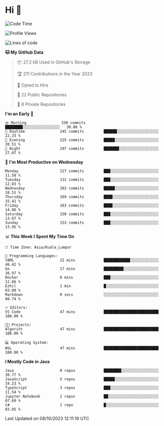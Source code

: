<h1>Hi 👋</h1>

<!--START_SECTION:waka-->
![Code Time](http://img.shields.io/badge/Code%20Time-387%20hrs%2036%20mins-blue)

![Profile Views](http://img.shields.io/badge/Profile%20Views-4-blue)

![Lines of code](https://img.shields.io/badge/From%20Hello%20World%20I%27ve%20Written-1.1%20million%20lines%20of%20code-blue)

**🐱 My GitHub Data** 

> 📦 27.2 kB Used in GitHub's Storage 
 > 
> 🏆 211 Contributions in the Year 2023
 > 
> 💼 Opted to Hire
 > 
> 📜 22 Public Repositories 
 > 
> 🔑 8 Private Repositories 
 > 
**I'm an Early 🐤** 

```text
🌞 Morning                330 commits         ████████░░░░░░░░░░░░░░░░░   30.08 % 
🌆 Daytime                245 commits         ██████░░░░░░░░░░░░░░░░░░░   22.33 % 
🌃 Evening                225 commits         █████░░░░░░░░░░░░░░░░░░░░   20.51 % 
🌙 Night                  297 commits         ███████░░░░░░░░░░░░░░░░░░   27.07 % 
```
📅 **I'm Most Productive on Wednesday** 

```text
Monday                   127 commits         ███░░░░░░░░░░░░░░░░░░░░░░   11.58 % 
Tuesday                  132 commits         ███░░░░░░░░░░░░░░░░░░░░░░   12.03 % 
Wednesday                203 commits         █████░░░░░░░░░░░░░░░░░░░░   18.51 % 
Thursday                 169 commits         ████░░░░░░░░░░░░░░░░░░░░░   15.41 % 
Friday                   163 commits         ████░░░░░░░░░░░░░░░░░░░░░   14.86 % 
Saturday                 150 commits         ███░░░░░░░░░░░░░░░░░░░░░░   13.67 % 
Sunday                   153 commits         ███░░░░░░░░░░░░░░░░░░░░░░   13.95 % 
```


📊 **This Week I Spent My Time On** 

```text
🕑︎ Time Zone: Asia/Kuala_Lumpur

💬 Programming Languages: 
YAML                     22 mins             ████████████░░░░░░░░░░░░░   46.42 % 
Go                       17 mins             █████████░░░░░░░░░░░░░░░░   36.97 % 
Docker                   6 mins              ███░░░░░░░░░░░░░░░░░░░░░░   12.66 % 
Ezhil                    1 min               █░░░░░░░░░░░░░░░░░░░░░░░░   03.00 % 
Markdown                 0 secs              ░░░░░░░░░░░░░░░░░░░░░░░░░   00.74 % 

🔥 Editors: 
VS Code                  47 mins             █████████████████████████   100.00 % 

🐱‍💻 Projects: 
Algorint                 47 mins             █████████████████████████   100.00 % 

💻 Operating System: 
WSL                      47 mins             █████████████████████████   100.00 % 
```

**I Mostly Code in Java** 

```text
Java                     8 repos             ████████░░░░░░░░░░░░░░░░░   30.77 % 
JavaScript               5 repos             █████░░░░░░░░░░░░░░░░░░░░   19.23 % 
TypeScript               3 repos             ███░░░░░░░░░░░░░░░░░░░░░░   11.54 % 
Jupyter Notebook         2 repos             ██░░░░░░░░░░░░░░░░░░░░░░░   07.69 % 
C#                       1 repo              █░░░░░░░░░░░░░░░░░░░░░░░░   03.85 % 
```




 Last Updated on 08/10/2023 12:11:19 UTC
<!--END_SECTION:waka-->
